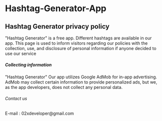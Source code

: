 # Hashtag-Generator-App

<H2> Hashtag Generator privacy policy </h2>

"Hashtag Generator" is a free app. Different hashtags are available in our app.
This page is used to inform visitors regarding our policies with the collection, use, and disclosure of personal information if anyone decided to use our service

<H5> Collecting information </H5>

"Hashtag Generator" Our app utilizes Google AdMob for in-app advertising. AdMob may collect certain information to provide personalized ads, but we, as the app developers, does not collect any personal data.


<H6> Contact us </H6>
E-mail : 02xdeveloper@gmail.com

